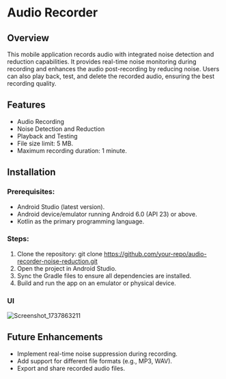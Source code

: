 # Audio Recorder 
## Overview
This mobile application records audio with integrated noise detection and reduction capabilities. It provides real-time noise monitoring during recording and enhances the audio post-recording by reducing noise. Users can also play back, test, and delete the recorded audio, ensuring the best recording quality.
## Features
* Audio Recording
* Noise Detection and Reduction
* Playback and Testing 
* File size limit: 5 MB.
* Maximum recording duration: 1 minute.

## Installation
### Prerequisites:
* Android Studio (latest version).
* Android device/emulator running Android 6.0 (API 23) or above.
* Kotlin as the primary programming language.
### Steps:
1. Clone the repository:
git clone https://github.com/your-repo/audio-recorder-noise-reduction.git
2. Open the project in Android Studio.
3. Sync the Gradle files to ensure all dependencies are installed.
4. Build and run the app on an emulator or physical device.

### UI
![Screenshot_1737863211](https://github.com/user-attachments/assets/18070770-8c84-467d-b157-b3534c6d55fc)

## Future Enhancements
* Implement real-time noise suppression during recording.
* Add support for different file formats (e.g., MP3, WAV).
* Export and share recorded audio files.
